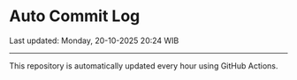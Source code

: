 # Auto Commit Log

Last updated: Monday, 20-10-2025 20:24 WIB

---

This repository is automatically updated every hour using GitHub Actions.
